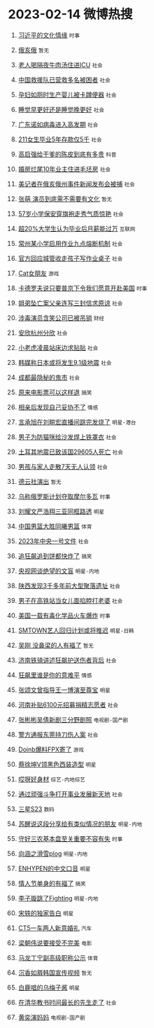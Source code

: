 # 2023-02-14 微博热搜 
1. [习近平的文化情缘](https://m.weibo.cn/search?containerid=100103type%3D1%26t%3D10%26q%3D%23%E4%B9%A0%E8%BF%91%E5%B9%B3%E7%9A%84%E6%96%87%E5%8C%96%E6%83%85%E7%BC%98%23&stream_entry_id=51&isnewpage=1&extparam=seat%3D1%26pos%3D0%26filter_type%3Drealtimehot%26c_type%3D51%26cate%3D10103%26stream_entry_id%3D51%26dgr%3D0%26display_time%3D1676326923%26pre_seqid%3D1676326923682025650326&luicode=10000011&lfid=106003type%3D25%26t%3D3%26disable_hot%3D1%26filter_type%3Drealtimehot) `时事` 

2. [俄亥俄](https://m.weibo.cn/search?containerid=100103type%3D1%26t%3D10%26q%3D%23%E4%BF%84%E4%BA%A5%E4%BF%84%23&stream_entry_id=31&isnewpage=1&extparam=seat%3D1%26realpos%3D1%26filter_type%3Drealtimehot%26c_type%3D31%26cate%3D5001%26q%3D%2523%25E4%25BF%2584%25E4%25BA%25A5%25E4%25BF%2584%2523%26dgr%3D0%26pos%3D0%26stream_entry_id%3D31%26band_rank%3D1%26flag%3D16%26lcate%3D5001%26display_time%3D1676326923%26pre_seqid%3D1676326923682025650326&luicode=10000011&lfid=106003type%3D25%26t%3D3%26disable_hot%3D1%26filter_type%3Drealtimehot) `暂无` 

3. [老人喝隔夜牛肉汤住进ICU](https://m.weibo.cn/search?containerid=100103type%3D1%26t%3D10%26q%3D%23%E8%80%81%E4%BA%BA%E5%96%9D%E9%9A%94%E5%A4%9C%E7%89%9B%E8%82%89%E6%B1%A4%E4%BD%8F%E8%BF%9BICU%23&stream_entry_id=31&isnewpage=1&extparam=seat%3D1%26realpos%3D2%26filter_type%3Drealtimehot%26c_type%3D31%26cate%3D5001%26q%3D%2523%25E8%2580%2581%25E4%25BA%25BA%25E5%2596%259D%25E9%259A%2594%25E5%25A4%259C%25E7%2589%259B%25E8%2582%2589%25E6%25B1%25A4%25E4%25BD%258F%25E8%25BF%259BICU%2523%26dgr%3D0%26pos%3D1%26stream_entry_id%3D31%26band_rank%3D2%26flag%3D0%26lcate%3D5001%26display_time%3D1676326923%26pre_seqid%3D1676326923682025650326&luicode=10000011&lfid=106003type%3D25%26t%3D3%26disable_hot%3D1%26filter_type%3Drealtimehot) `社会` 

4. [中国救援队已营救多名被困者](https://m.weibo.cn/search?containerid=100103type%3D1%26t%3D10%26q%3D%23%E4%B8%AD%E5%9B%BD%E6%95%91%E6%8F%B4%E9%98%9F%E5%B7%B2%E8%90%A5%E6%95%91%E5%A4%9A%E5%90%8D%E8%A2%AB%E5%9B%B0%E8%80%85%23&stream_entry_id=31&isnewpage=1&extparam=seat%3D1%26realpos%3D3%26filter_type%3Drealtimehot%26c_type%3D31%26cate%3D5001%26q%3D%2523%25E4%25B8%25AD%25E5%259B%25BD%25E6%2595%2591%25E6%258F%25B4%25E9%2598%259F%25E5%25B7%25B2%25E8%2590%25A5%25E6%2595%2591%25E5%25A4%259A%25E5%2590%258D%25E8%25A2%25AB%25E5%259B%25B0%25E8%2580%2585%2523%26dgr%3D0%26pos%3D2%26stream_entry_id%3D31%26band_rank%3D3%26flag%3D0%26lcate%3D5001%26display_time%3D1676326923%26pre_seqid%3D1676326923682025650326&luicode=10000011&lfid=106003type%3D25%26t%3D3%26disable_hot%3D1%26filter_type%3Drealtimehot) `社会` 

5. [孕妇如厕时生产婴儿被卡蹲便器](https://m.weibo.cn/search?containerid=100103type%3D1%26t%3D10%26q%3D%23%E5%AD%95%E5%A6%87%E5%A6%82%E5%8E%95%E6%97%B6%E7%94%9F%E4%BA%A7%E5%A9%B4%E5%84%BF%E8%A2%AB%E5%8D%A1%E8%B9%B2%E4%BE%BF%E5%99%A8%23&stream_entry_id=31&isnewpage=1&extparam=seat%3D1%26realpos%3D4%26filter_type%3Drealtimehot%26c_type%3D31%26cate%3D5001%26q%3D%2523%25E5%25AD%2595%25E5%25A6%2587%25E5%25A6%2582%25E5%258E%2595%25E6%2597%25B6%25E7%2594%259F%25E4%25BA%25A7%25E5%25A9%25B4%25E5%2584%25BF%25E8%25A2%25AB%25E5%258D%25A1%25E8%25B9%25B2%25E4%25BE%25BF%25E5%2599%25A8%2523%26dgr%3D0%26pos%3D3%26stream_entry_id%3D31%26band_rank%3D4%26flag%3D0%26lcate%3D5001%26display_time%3D1676326923%26pre_seqid%3D1676326923682025650326&luicode=10000011&lfid=106003type%3D25%26t%3D3%26disable_hot%3D1%26filter_type%3Drealtimehot) `社会` 

6. [睡觉早更好还是睡觉晚更好](https://m.weibo.cn/search?containerid=100103type%3D1%26t%3D10%26q%3D%23%E7%9D%A1%E8%A7%89%E6%97%A9%E6%9B%B4%E5%A5%BD%E8%BF%98%E6%98%AF%E7%9D%A1%E8%A7%89%E6%99%9A%E6%9B%B4%E5%A5%BD%23&stream_entry_id=31&isnewpage=1&extparam=seat%3D1%26realpos%3D5%26filter_type%3Drealtimehot%26c_type%3D31%26cate%3D5001%26q%3D%2523%25E7%259D%25A1%25E8%25A7%2589%25E6%2597%25A9%25E6%259B%25B4%25E5%25A5%25BD%25E8%25BF%2598%25E6%2598%25AF%25E7%259D%25A1%25E8%25A7%2589%25E6%2599%259A%25E6%259B%25B4%25E5%25A5%25BD%2523%26dgr%3D0%26pos%3D4%26stream_entry_id%3D31%26band_rank%3D5%26flag%3D0%26lcate%3D5001%26display_time%3D1676326923%26pre_seqid%3D1676326923682025650326&luicode=10000011&lfid=106003type%3D25%26t%3D3%26disable_hot%3D1%26filter_type%3Drealtimehot) `社会` 

7. [广东诺如病毒进入高发期](https://m.weibo.cn/search?containerid=100103type%3D1%26t%3D10%26q%3D%23%E5%B9%BF%E4%B8%9C%E8%AF%BA%E5%A6%82%E7%97%85%E6%AF%92%E8%BF%9B%E5%85%A5%E9%AB%98%E5%8F%91%E6%9C%9F%23&stream_entry_id=31&isnewpage=1&extparam=seat%3D1%26realpos%3D6%26filter_type%3Drealtimehot%26c_type%3D31%26cate%3D5001%26q%3D%2523%25E5%25B9%25BF%25E4%25B8%259C%25E8%25AF%25BA%25E5%25A6%2582%25E7%2597%2585%25E6%25AF%2592%25E8%25BF%259B%25E5%2585%25A5%25E9%25AB%2598%25E5%258F%2591%25E6%259C%259F%2523%26dgr%3D0%26pos%3D5%26stream_entry_id%3D31%26band_rank%3D6%26flag%3D0%26lcate%3D5001%26display_time%3D1676326923%26pre_seqid%3D1676326923682025650326&luicode=10000011&lfid=106003type%3D25%26t%3D3%26disable_hot%3D1%26filter_type%3Drealtimehot) `社会` 

8. [211女生毕业5年存款仅5千](https://m.weibo.cn/search?containerid=100103type%3D1%26t%3D10%26q%3D%23211%E5%A5%B3%E7%94%9F%E6%AF%95%E4%B8%9A5%E5%B9%B4%E5%AD%98%E6%AC%BE%E4%BB%855%E5%8D%83%23&stream_entry_id=31&isnewpage=1&extparam=seat%3D1%26realpos%3D7%26filter_type%3Drealtimehot%26c_type%3D31%26cate%3D5001%26q%3D%2523211%25E5%25A5%25B3%25E7%2594%259F%25E6%25AF%2595%25E4%25B8%259A5%25E5%25B9%25B4%25E5%25AD%2598%25E6%25AC%25BE%25E4%25BB%25855%25E5%258D%2583%2523%26dgr%3D0%26pos%3D6%26stream_entry_id%3D31%26band_rank%3D7%26flag%3D0%26lcate%3D5001%26display_time%3D1676326923%26pre_seqid%3D1676326923682025650326&luicode=10000011&lfid=106003type%3D25%26t%3D3%26disable_hot%3D1%26filter_type%3Drealtimehot) `社会` 

9. [高启强给干爹的陈皮到底有多贵](https://m.weibo.cn/search?containerid=100103type%3D1%26t%3D10%26q%3D%23%E9%AB%98%E5%90%AF%E5%BC%BA%E7%BB%99%E5%B9%B2%E7%88%B9%E7%9A%84%E9%99%88%E7%9A%AE%E5%88%B0%E5%BA%95%E6%9C%89%E5%A4%9A%E8%B4%B5%23&stream_entry_id=31&isnewpage=1&extparam=seat%3D1%26realpos%3D8%26filter_type%3Drealtimehot%26c_type%3D31%26cate%3D5001%26q%3D%2523%25E9%25AB%2598%25E5%2590%25AF%25E5%25BC%25BA%25E7%25BB%2599%25E5%25B9%25B2%25E7%2588%25B9%25E7%259A%2584%25E9%2599%2588%25E7%259A%25AE%25E5%2588%25B0%25E5%25BA%2595%25E6%259C%2589%25E5%25A4%259A%25E8%25B4%25B5%2523%26dgr%3D0%26pos%3D7%26stream_entry_id%3D31%26band_rank%3D8%26flag%3D2%26lcate%3D5001%26display_time%3D1676326923%26pre_seqid%3D1676326923682025650326&luicode=10000011&lfid=106003type%3D25%26t%3D3%26disable_hot%3D1%26filter_type%3Drealtimehot) `科普` 

10. [婚房烂尾10年业主住进毛坯房](https://m.weibo.cn/search?containerid=100103type%3D1%26t%3D10%26q%3D%23%E5%A9%9A%E6%88%BF%E7%83%82%E5%B0%BE10%E5%B9%B4%E4%B8%9A%E4%B8%BB%E4%BD%8F%E8%BF%9B%E6%AF%9B%E5%9D%AF%E6%88%BF%23&stream_entry_id=31&isnewpage=1&extparam=seat%3D1%26realpos%3D9%26filter_type%3Drealtimehot%26c_type%3D31%26cate%3D5001%26q%3D%2523%25E5%25A9%259A%25E6%2588%25BF%25E7%2583%2582%25E5%25B0%25BE10%25E5%25B9%25B4%25E4%25B8%259A%25E4%25B8%25BB%25E4%25BD%258F%25E8%25BF%259B%25E6%25AF%259B%25E5%259D%25AF%25E6%2588%25BF%2523%26dgr%3D0%26pos%3D8%26stream_entry_id%3D31%26band_rank%3D9%26flag%3D0%26lcate%3D5001%26display_time%3D1676326923%26pre_seqid%3D1676326923682025650326&luicode=10000011&lfid=106003type%3D25%26t%3D3%26disable_hot%3D1%26filter_type%3Drealtimehot) `社会` 

11. [美记者在俄亥俄州事件新闻发布会被捕](https://m.weibo.cn/search?containerid=100103type%3D1%26t%3D10%26q%3D%23%E7%BE%8E%E8%AE%B0%E8%80%85%E5%9C%A8%E4%BF%84%E4%BA%A5%E4%BF%84%E5%B7%9E%E4%BA%8B%E4%BB%B6%E6%96%B0%E9%97%BB%E5%8F%91%E5%B8%83%E4%BC%9A%E8%A2%AB%E6%8D%95%23&stream_entry_id=31&isnewpage=1&extparam=seat%3D1%26realpos%3D10%26filter_type%3Drealtimehot%26c_type%3D31%26cate%3D5001%26q%3D%2523%25E7%25BE%258E%25E8%25AE%25B0%25E8%2580%2585%25E5%259C%25A8%25E4%25BF%2584%25E4%25BA%25A5%25E4%25BF%2584%25E5%25B7%259E%25E4%25BA%258B%25E4%25BB%25B6%25E6%2596%25B0%25E9%2597%25BB%25E5%258F%2591%25E5%25B8%2583%25E4%25BC%259A%25E8%25A2%25AB%25E6%258D%2595%2523%26dgr%3D0%26pos%3D9%26stream_entry_id%3D31%26band_rank%3D10%26flag%3D0%26lcate%3D5001%26display_time%3D1676326923%26pre_seqid%3D1676326923682025650326&luicode=10000011&lfid=106003type%3D25%26t%3D3%26disable_hot%3D1%26filter_type%3Drealtimehot) `社会` 

12. [张萌 演员到底需不需要有文化](https://m.weibo.cn/search?containerid=100103type%3D1%26t%3D10%26q%3D%E5%BC%A0%E8%90%8C+%E6%BC%94%E5%91%98%E5%88%B0%E5%BA%95%E9%9C%80%E4%B8%8D%E9%9C%80%E8%A6%81%E6%9C%89%E6%96%87%E5%8C%96&stream_entry_id=31&isnewpage=1&extparam=seat%3D1%26realpos%3D11%26filter_type%3Drealtimehot%26c_type%3D31%26cate%3D5001%26q%3D%25E5%25BC%25A0%25E8%2590%258C%2520%25E6%25BC%2594%25E5%2591%2598%25E5%2588%25B0%25E5%25BA%2595%25E9%259C%2580%25E4%25B8%258D%25E9%259C%2580%25E8%25A6%2581%25E6%259C%2589%25E6%2596%2587%25E5%258C%2596%26dgr%3D0%26pos%3D10%26stream_entry_id%3D31%26band_rank%3D11%26flag%3D0%26lcate%3D5001%26display_time%3D1676326923%26pre_seqid%3D1676326923682025650326&luicode=10000011&lfid=106003type%3D25%26t%3D3%26disable_hot%3D1%26filter_type%3Drealtimehot) `暂无` 

13. [57岁小学保安穿旗袍走秀气质惊艳](https://m.weibo.cn/search?containerid=100103type%3D1%26t%3D10%26q%3D%2357%E5%B2%81%E5%B0%8F%E5%AD%A6%E4%BF%9D%E5%AE%89%E7%A9%BF%E6%97%97%E8%A2%8D%E8%B5%B0%E7%A7%80%E6%B0%94%E8%B4%A8%E6%83%8A%E8%89%B3%23&stream_entry_id=31&isnewpage=1&extparam=seat%3D1%26realpos%3D12%26filter_type%3Drealtimehot%26c_type%3D31%26cate%3D5001%26q%3D%252357%25E5%25B2%2581%25E5%25B0%258F%25E5%25AD%25A6%25E4%25BF%259D%25E5%25AE%2589%25E7%25A9%25BF%25E6%2597%2597%25E8%25A2%258D%25E8%25B5%25B0%25E7%25A7%2580%25E6%25B0%2594%25E8%25B4%25A8%25E6%2583%258A%25E8%2589%25B3%2523%26dgr%3D0%26pos%3D11%26stream_entry_id%3D31%26band_rank%3D12%26flag%3D1%26lcate%3D5001%26display_time%3D1676326923%26pre_seqid%3D1676326923682025650326&luicode=10000011&lfid=106003type%3D25%26t%3D3%26disable_hot%3D1%26filter_type%3Drealtimehot) `社会` 

14. [超20%大学生认为毕业后月薪能过万](https://m.weibo.cn/search?containerid=100103type%3D1%26t%3D10%26q%3D%23%E8%B6%8520%25%E5%A4%A7%E5%AD%A6%E7%94%9F%E8%AE%A4%E4%B8%BA%E6%AF%95%E4%B8%9A%E5%90%8E%E6%9C%88%E8%96%AA%E8%83%BD%E8%BF%87%E4%B8%87%23&stream_entry_id=31&isnewpage=1&extparam=seat%3D1%26realpos%3D13%26filter_type%3Drealtimehot%26c_type%3D31%26cate%3D5001%26q%3D%2523%25E8%25B6%258520%2525%25E5%25A4%25A7%25E5%25AD%25A6%25E7%2594%259F%25E8%25AE%25A4%25E4%25B8%25BA%25E6%25AF%2595%25E4%25B8%259A%25E5%2590%258E%25E6%259C%2588%25E8%2596%25AA%25E8%2583%25BD%25E8%25BF%2587%25E4%25B8%2587%2523%26dgr%3D0%26pos%3D12%26stream_entry_id%3D31%26band_rank%3D13%26flag%3D0%26lcate%3D5001%26display_time%3D1676326923%26pre_seqid%3D1676326923682025650326&luicode=10000011&lfid=106003type%3D25%26t%3D3%26disable_hot%3D1%26filter_type%3Drealtimehot) `互联网` 

15. [常州某小学启用作业九点熔断机制](https://m.weibo.cn/search?containerid=100103type%3D1%26t%3D10%26q%3D%23%E5%B8%B8%E5%B7%9E%E6%9F%90%E5%B0%8F%E5%AD%A6%E5%90%AF%E7%94%A8%E4%BD%9C%E4%B8%9A%E4%B9%9D%E7%82%B9%E7%86%94%E6%96%AD%E6%9C%BA%E5%88%B6%23&stream_entry_id=31&isnewpage=1&extparam=seat%3D1%26realpos%3D14%26filter_type%3Drealtimehot%26c_type%3D31%26cate%3D5001%26q%3D%2523%25E5%25B8%25B8%25E5%25B7%259E%25E6%259F%2590%25E5%25B0%258F%25E5%25AD%25A6%25E5%2590%25AF%25E7%2594%25A8%25E4%25BD%259C%25E4%25B8%259A%25E4%25B9%259D%25E7%2582%25B9%25E7%2586%2594%25E6%2596%25AD%25E6%259C%25BA%25E5%2588%25B6%2523%26dgr%3D0%26pos%3D13%26stream_entry_id%3D31%26band_rank%3D14%26flag%3D0%26lcate%3D5001%26display_time%3D1676326923%26pre_seqid%3D1676326923682025650326&luicode=10000011&lfid=106003type%3D25%26t%3D3%26disable_hot%3D1%26filter_type%3Drealtimehot) `社会` 

16. [官方回应城管收走孩子写作业桌子](https://m.weibo.cn/search?containerid=100103type%3D1%26t%3D10%26q%3D%23%E5%AE%98%E6%96%B9%E5%9B%9E%E5%BA%94%E5%9F%8E%E7%AE%A1%E6%94%B6%E8%B5%B0%E5%AD%A9%E5%AD%90%E5%86%99%E4%BD%9C%E4%B8%9A%E6%A1%8C%E5%AD%90%23&stream_entry_id=31&isnewpage=1&extparam=seat%3D1%26realpos%3D15%26filter_type%3Drealtimehot%26c_type%3D31%26cate%3D5001%26q%3D%2523%25E5%25AE%2598%25E6%2596%25B9%25E5%259B%259E%25E5%25BA%2594%25E5%259F%258E%25E7%25AE%25A1%25E6%2594%25B6%25E8%25B5%25B0%25E5%25AD%25A9%25E5%25AD%2590%25E5%2586%2599%25E4%25BD%259C%25E4%25B8%259A%25E6%25A1%258C%25E5%25AD%2590%2523%26dgr%3D0%26pos%3D14%26stream_entry_id%3D31%26band_rank%3D15%26flag%3D0%26lcate%3D5001%26display_time%3D1676326923%26pre_seqid%3D1676326923682025650326&luicode=10000011&lfid=106003type%3D25%26t%3D3%26disable_hot%3D1%26filter_type%3Drealtimehot) `社会` 

17. [Cat女朋友](https://m.weibo.cn/search?containerid=100103type%3D1%26t%3D10%26q%3DCat%E5%A5%B3%E6%9C%8B%E5%8F%8B&stream_entry_id=31&isnewpage=1&extparam=seat%3D1%26realpos%3D16%26filter_type%3Drealtimehot%26c_type%3D31%26cate%3D5001%26q%3DCat%25E5%25A5%25B3%25E6%259C%258B%25E5%258F%258B%26dgr%3D0%26pos%3D15%26stream_entry_id%3D31%26band_rank%3D16%26flag%3D0%26lcate%3D5001%26display_time%3D1676326923%26pre_seqid%3D1676326923682025650326&luicode=10000011&lfid=106003type%3D25%26t%3D3%26disable_hot%3D1%26filter_type%3Drealtimehot) `游戏` 

18. [卡德罗夫说只要普京下令我们愿意开赴美国](https://m.weibo.cn/search?containerid=100103type%3D1%26t%3D10%26q%3D%23%E5%8D%A1%E5%BE%B7%E7%BD%97%E5%A4%AB%E8%AF%B4%E5%8F%AA%E8%A6%81%E6%99%AE%E4%BA%AC%E4%B8%8B%E4%BB%A4%E6%88%91%E4%BB%AC%E6%84%BF%E6%84%8F%E5%BC%80%E8%B5%B4%E7%BE%8E%E5%9B%BD%23&stream_entry_id=31&isnewpage=1&extparam=seat%3D1%26realpos%3D17%26filter_type%3Drealtimehot%26c_type%3D31%26cate%3D5001%26q%3D%2523%25E5%258D%25A1%25E5%25BE%25B7%25E7%25BD%2597%25E5%25A4%25AB%25E8%25AF%25B4%25E5%258F%25AA%25E8%25A6%2581%25E6%2599%25AE%25E4%25BA%25AC%25E4%25B8%258B%25E4%25BB%25A4%25E6%2588%2591%25E4%25BB%25AC%25E6%2584%25BF%25E6%2584%258F%25E5%25BC%2580%25E8%25B5%25B4%25E7%25BE%258E%25E5%259B%25BD%2523%26dgr%3D0%26pos%3D16%26stream_entry_id%3D31%26band_rank%3D17%26flag%3D0%26lcate%3D5001%26display_time%3D1676326923%26pre_seqid%3D1676326923682025650326&luicode=10000011&lfid=106003type%3D25%26t%3D3%26disable_hot%3D1%26filter_type%3Drealtimehot) `时事` 

19. [姐弟坠亡案父亲连写三封信求原谅](https://m.weibo.cn/search?containerid=100103type%3D1%26t%3D10%26q%3D%23%E5%A7%90%E5%BC%9F%E5%9D%A0%E4%BA%A1%E6%A1%88%E7%88%B6%E4%BA%B2%E8%BF%9E%E5%86%99%E4%B8%89%E5%B0%81%E4%BF%A1%E6%B1%82%E5%8E%9F%E8%B0%85%23&stream_entry_id=31&isnewpage=1&extparam=seat%3D1%26realpos%3D18%26filter_type%3Drealtimehot%26c_type%3D31%26cate%3D5001%26q%3D%2523%25E5%25A7%2590%25E5%25BC%259F%25E5%259D%25A0%25E4%25BA%25A1%25E6%25A1%2588%25E7%2588%25B6%25E4%25BA%25B2%25E8%25BF%259E%25E5%2586%2599%25E4%25B8%2589%25E5%25B0%2581%25E4%25BF%25A1%25E6%25B1%2582%25E5%258E%259F%25E8%25B0%2585%2523%26dgr%3D0%26pos%3D17%26stream_entry_id%3D31%26band_rank%3D18%26flag%3D0%26lcate%3D5001%26display_time%3D1676326923%26pre_seqid%3D1676326923682025650326&luicode=10000011&lfid=106003type%3D25%26t%3D3%26disable_hot%3D1%26filter_type%3Drealtimehot) `社会` 

20. [涉毒演员含笑公司已被吊销](https://m.weibo.cn/search?containerid=100103type%3D1%26t%3D10%26q%3D%23%E6%B6%89%E6%AF%92%E6%BC%94%E5%91%98%E5%90%AB%E7%AC%91%E5%85%AC%E5%8F%B8%E5%B7%B2%E8%A2%AB%E5%90%8A%E9%94%80%23&stream_entry_id=31&isnewpage=1&extparam=seat%3D1%26realpos%3D19%26filter_type%3Drealtimehot%26c_type%3D31%26cate%3D5001%26q%3D%2523%25E6%25B6%2589%25E6%25AF%2592%25E6%25BC%2594%25E5%2591%2598%25E5%2590%25AB%25E7%25AC%2591%25E5%2585%25AC%25E5%258F%25B8%25E5%25B7%25B2%25E8%25A2%25AB%25E5%2590%258A%25E9%2594%2580%2523%26dgr%3D0%26pos%3D18%26stream_entry_id%3D31%26band_rank%3D19%26flag%3D0%26lcate%3D5001%26display_time%3D1676326923%26pre_seqid%3D1676326923682025650326&luicode=10000011&lfid=106003type%3D25%26t%3D3%26disable_hot%3D1%26filter_type%3Drealtimehot) `财经` 

21. [安欣杭州分欣](https://m.weibo.cn/search?containerid=100103type%3D1%26t%3D10%26q%3D%23%E5%AE%89%E6%AC%A3%E6%9D%AD%E5%B7%9E%E5%88%86%E6%AC%A3%23&stream_entry_id=31&isnewpage=1&extparam=seat%3D1%26realpos%3D20%26filter_type%3Drealtimehot%26c_type%3D31%26cate%3D5001%26q%3D%2523%25E5%25AE%2589%25E6%25AC%25A3%25E6%259D%25AD%25E5%25B7%259E%25E5%2588%2586%25E6%25AC%25A3%2523%26dgr%3D0%26pos%3D19%26stream_entry_id%3D31%26band_rank%3D20%26flag%3D0%26lcate%3D5001%26display_time%3D1676326923%26pre_seqid%3D1676326923682025650326&luicode=10000011&lfid=106003type%3D25%26t%3D3%26disable_hot%3D1%26filter_type%3Drealtimehot) `社会` 

22. [小老虎凌晨站床边求贴贴](https://m.weibo.cn/search?containerid=100103type%3D1%26t%3D10%26q%3D%23%E5%B0%8F%E8%80%81%E8%99%8E%E5%87%8C%E6%99%A8%E7%AB%99%E5%BA%8A%E8%BE%B9%E6%B1%82%E8%B4%B4%E8%B4%B4%23&stream_entry_id=31&isnewpage=1&extparam=seat%3D1%26realpos%3D21%26filter_type%3Drealtimehot%26c_type%3D31%26cate%3D5001%26q%3D%2523%25E5%25B0%258F%25E8%2580%2581%25E8%2599%258E%25E5%2587%258C%25E6%2599%25A8%25E7%25AB%2599%25E5%25BA%258A%25E8%25BE%25B9%25E6%25B1%2582%25E8%25B4%25B4%25E8%25B4%25B4%2523%26dgr%3D0%26pos%3D20%26stream_entry_id%3D31%26band_rank%3D21%26flag%3D0%26lcate%3D5001%26display_time%3D1676326923%26pre_seqid%3D1676326923682025650326&luicode=10000011&lfid=106003type%3D25%26t%3D3%26disable_hot%3D1%26filter_type%3Drealtimehot) `社会` 

23. [韩媒称日本或将发生9.1级地震](https://m.weibo.cn/search?containerid=100103type%3D1%26t%3D10%26q%3D%23%E9%9F%A9%E5%AA%92%E7%A7%B0%E6%97%A5%E6%9C%AC%E6%88%96%E5%B0%86%E5%8F%91%E7%94%9F9.1%E7%BA%A7%E5%9C%B0%E9%9C%87%23&stream_entry_id=31&isnewpage=1&extparam=seat%3D1%26realpos%3D22%26filter_type%3Drealtimehot%26c_type%3D31%26cate%3D5001%26q%3D%2523%25E9%259F%25A9%25E5%25AA%2592%25E7%25A7%25B0%25E6%2597%25A5%25E6%259C%25AC%25E6%2588%2596%25E5%25B0%2586%25E5%258F%2591%25E7%2594%259F9.1%25E7%25BA%25A7%25E5%259C%25B0%25E9%259C%2587%2523%26dgr%3D0%26pos%3D21%26stream_entry_id%3D31%26band_rank%3D22%26flag%3D0%26lcate%3D5001%26display_time%3D1676326923%26pre_seqid%3D1676326923682025650326&luicode=10000011&lfid=106003type%3D25%26t%3D3%26disable_hot%3D1%26filter_type%3Drealtimehot) `社会` 

24. [成都最隐秘的鬼市](https://m.weibo.cn/search?containerid=100103type%3D1%26t%3D10%26q%3D%23%E6%88%90%E9%83%BD%E6%9C%80%E9%9A%90%E7%A7%98%E7%9A%84%E9%AC%BC%E5%B8%82%23&stream_entry_id=31&isnewpage=1&extparam=seat%3D1%26realpos%3D23%26filter_type%3Drealtimehot%26c_type%3D31%26cate%3D5001%26q%3D%2523%25E6%2588%2590%25E9%2583%25BD%25E6%259C%2580%25E9%259A%2590%25E7%25A7%2598%25E7%259A%2584%25E9%25AC%25BC%25E5%25B8%2582%2523%26dgr%3D0%26pos%3D22%26stream_entry_id%3D31%26band_rank%3D23%26flag%3D0%26lcate%3D5001%26display_time%3D1676326923%26pre_seqid%3D1676326923682025650326&luicode=10000011&lfid=106003type%3D25%26t%3D3%26disable_hot%3D1%26filter_type%3Drealtimehot) `社会` 

25. [原来电影票可以这样退](https://m.weibo.cn/search?containerid=100103type%3D1%26t%3D10%26q%3D%23%E5%8E%9F%E6%9D%A5%E7%94%B5%E5%BD%B1%E7%A5%A8%E5%8F%AF%E4%BB%A5%E8%BF%99%E6%A0%B7%E9%80%80%23&stream_entry_id=31&isnewpage=1&extparam=seat%3D1%26realpos%3D24%26filter_type%3Drealtimehot%26c_type%3D31%26cate%3D5001%26q%3D%2523%25E5%258E%259F%25E6%259D%25A5%25E7%2594%25B5%25E5%25BD%25B1%25E7%25A5%25A8%25E5%258F%25AF%25E4%25BB%25A5%25E8%25BF%2599%25E6%25A0%25B7%25E9%2580%2580%2523%26dgr%3D0%26pos%3D23%26stream_entry_id%3D31%26band_rank%3D24%26flag%3D0%26lcate%3D5001%26display_time%3D1676326923%26pre_seqid%3D1676326923682025650326&luicode=10000011&lfid=106003type%3D25%26t%3D3%26disable_hot%3D1%26filter_type%3Drealtimehot) `搞笑` 

26. [相亲后发现自己妥协不了](https://m.weibo.cn/search?containerid=100103type%3D1%26t%3D10%26q%3D%23%E7%9B%B8%E4%BA%B2%E5%90%8E%E5%8F%91%E7%8E%B0%E8%87%AA%E5%B7%B1%E5%A6%A5%E5%8D%8F%E4%B8%8D%E4%BA%86%23&stream_entry_id=31&isnewpage=1&extparam=seat%3D1%26realpos%3D25%26filter_type%3Drealtimehot%26c_type%3D31%26cate%3D5001%26q%3D%2523%25E7%259B%25B8%25E4%25BA%25B2%25E5%2590%258E%25E5%258F%2591%25E7%258E%25B0%25E8%2587%25AA%25E5%25B7%25B1%25E5%25A6%25A5%25E5%258D%258F%25E4%25B8%258D%25E4%25BA%2586%2523%26dgr%3D0%26pos%3D24%26stream_entry_id%3D31%26band_rank%3D25%26flag%3D0%26lcate%3D5001%26display_time%3D1676326923%26pre_seqid%3D1676326923682025650326&luicode=10000011&lfid=106003type%3D25%26t%3D3%26disable_hot%3D1%26filter_type%3Drealtimehot) `情感` 

27. [言承旭在刘畊宏直播间跳完发烧了](https://m.weibo.cn/search?containerid=100103type%3D1%26t%3D10%26q%3D%23%E8%A8%80%E6%89%BF%E6%97%AD%E5%9C%A8%E5%88%98%E7%95%8A%E5%AE%8F%E7%9B%B4%E6%92%AD%E9%97%B4%E8%B7%B3%E5%AE%8C%E5%8F%91%E7%83%A7%E4%BA%86%23&stream_entry_id=31&isnewpage=1&extparam=seat%3D1%26realpos%3D26%26filter_type%3Drealtimehot%26c_type%3D31%26cate%3D5001%26q%3D%2523%25E8%25A8%2580%25E6%2589%25BF%25E6%2597%25AD%25E5%259C%25A8%25E5%2588%2598%25E7%2595%258A%25E5%25AE%258F%25E7%259B%25B4%25E6%2592%25AD%25E9%2597%25B4%25E8%25B7%25B3%25E5%25AE%258C%25E5%258F%2591%25E7%2583%25A7%25E4%25BA%2586%2523%26dgr%3D0%26pos%3D25%26stream_entry_id%3D31%26band_rank%3D26%26flag%3D0%26lcate%3D5001%26display_time%3D1676326923%26pre_seqid%3D1676326923682025650326&luicode=10000011&lfid=106003type%3D25%26t%3D3%26disable_hot%3D1%26filter_type%3Drealtimehot) `明星-港台` 

28. [男子为防猫咪给沙发焊上铁罩衣](https://m.weibo.cn/search?containerid=100103type%3D1%26t%3D10%26q%3D%23%E7%94%B7%E5%AD%90%E4%B8%BA%E9%98%B2%E7%8C%AB%E5%92%AA%E7%BB%99%E6%B2%99%E5%8F%91%E7%84%8A%E4%B8%8A%E9%93%81%E7%BD%A9%E8%A1%A3%23&stream_entry_id=31&isnewpage=1&extparam=seat%3D1%26realpos%3D27%26filter_type%3Drealtimehot%26c_type%3D31%26cate%3D5001%26q%3D%2523%25E7%2594%25B7%25E5%25AD%2590%25E4%25B8%25BA%25E9%2598%25B2%25E7%258C%25AB%25E5%2592%25AA%25E7%25BB%2599%25E6%25B2%2599%25E5%258F%2591%25E7%2584%258A%25E4%25B8%258A%25E9%2593%2581%25E7%25BD%25A9%25E8%25A1%25A3%2523%26dgr%3D0%26pos%3D26%26stream_entry_id%3D31%26band_rank%3D27%26flag%3D0%26lcate%3D5001%26display_time%3D1676326923%26pre_seqid%3D1676326923682025650326&luicode=10000011&lfid=106003type%3D25%26t%3D3%26disable_hot%3D1%26filter_type%3Drealtimehot) `社会` 

29. [土耳其地震已致该国29605人死亡](https://m.weibo.cn/search?containerid=100103type%3D1%26t%3D10%26q%3D%23%E5%9C%9F%E8%80%B3%E5%85%B6%E5%9C%B0%E9%9C%87%E5%B7%B2%E8%87%B4%E8%AF%A5%E5%9B%BD29605%E4%BA%BA%E6%AD%BB%E4%BA%A1%23&stream_entry_id=31&isnewpage=1&extparam=seat%3D1%26realpos%3D28%26filter_type%3Drealtimehot%26c_type%3D31%26cate%3D5001%26q%3D%2523%25E5%259C%259F%25E8%2580%25B3%25E5%2585%25B6%25E5%259C%25B0%25E9%259C%2587%25E5%25B7%25B2%25E8%2587%25B4%25E8%25AF%25A5%25E5%259B%25BD29605%25E4%25BA%25BA%25E6%25AD%25BB%25E4%25BA%25A1%2523%26dgr%3D0%26pos%3D27%26stream_entry_id%3D31%26band_rank%3D28%26flag%3D0%26lcate%3D5001%26display_time%3D1676326923%26pre_seqid%3D1676326923682025650326&luicode=10000011&lfid=106003type%3D25%26t%3D3%26disable_hot%3D1%26filter_type%3Drealtimehot) `社会` 

30. [男孩与家人走散7天无人认领](https://m.weibo.cn/search?containerid=100103type%3D1%26t%3D10%26q%3D%23%E7%94%B7%E5%AD%A9%E4%B8%8E%E5%AE%B6%E4%BA%BA%E8%B5%B0%E6%95%A37%E5%A4%A9%E6%97%A0%E4%BA%BA%E8%AE%A4%E9%A2%86%23&stream_entry_id=31&isnewpage=1&extparam=seat%3D1%26realpos%3D29%26filter_type%3Drealtimehot%26c_type%3D31%26cate%3D5001%26q%3D%2523%25E7%2594%25B7%25E5%25AD%25A9%25E4%25B8%258E%25E5%25AE%25B6%25E4%25BA%25BA%25E8%25B5%25B0%25E6%2595%25A37%25E5%25A4%25A9%25E6%2597%25A0%25E4%25BA%25BA%25E8%25AE%25A4%25E9%25A2%2586%2523%26dgr%3D0%26pos%3D28%26stream_entry_id%3D31%26band_rank%3D29%26flag%3D0%26lcate%3D5001%26display_time%3D1676326923%26pre_seqid%3D1676326923682025650326&luicode=10000011&lfid=106003type%3D25%26t%3D3%26disable_hot%3D1%26filter_type%3Drealtimehot) `社会` 

31. [德云社演出](https://m.weibo.cn/search?containerid=100103type%3D1%26t%3D10%26q%3D%E5%BE%B7%E4%BA%91%E7%A4%BE%E6%BC%94%E5%87%BA&stream_entry_id=31&isnewpage=1&extparam=seat%3D1%26realpos%3D30%26filter_type%3Drealtimehot%26c_type%3D31%26cate%3D5001%26q%3D%25E5%25BE%25B7%25E4%25BA%2591%25E7%25A4%25BE%25E6%25BC%2594%25E5%2587%25BA%26dgr%3D0%26pos%3D29%26stream_entry_id%3D31%26band_rank%3D30%26flag%3D0%26lcate%3D5001%26display_time%3D1676326923%26pre_seqid%3D1676326923682025650326&luicode=10000011&lfid=106003type%3D25%26t%3D3%26disable_hot%3D1%26filter_type%3Drealtimehot) `暂无` 

32. [乌称俄罗斯计划夺取摩尔多瓦](https://m.weibo.cn/search?containerid=100103type%3D1%26t%3D10%26q%3D%23%E4%B9%8C%E7%A7%B0%E4%BF%84%E7%BD%97%E6%96%AF%E8%AE%A1%E5%88%92%E5%A4%BA%E5%8F%96%E6%91%A9%E5%B0%94%E5%A4%9A%E7%93%A6%23&stream_entry_id=31&isnewpage=1&extparam=seat%3D1%26realpos%3D31%26filter_type%3Drealtimehot%26c_type%3D31%26cate%3D5001%26q%3D%2523%25E4%25B9%258C%25E7%25A7%25B0%25E4%25BF%2584%25E7%25BD%2597%25E6%2596%25AF%25E8%25AE%25A1%25E5%2588%2592%25E5%25A4%25BA%25E5%258F%2596%25E6%2591%25A9%25E5%25B0%2594%25E5%25A4%259A%25E7%2593%25A6%2523%26dgr%3D0%26pos%3D30%26stream_entry_id%3D31%26band_rank%3D31%26flag%3D0%26lcate%3D5001%26display_time%3D1676326923%26pre_seqid%3D1676326923682025650326&luicode=10000011&lfid=106003type%3D25%26t%3D3%26disable_hot%3D1%26filter_type%3Drealtimehot) `时事` 

33. [刘耀文严浩翔三亚同框路透](https://m.weibo.cn/search?containerid=100103type%3D1%26t%3D10%26q%3D%23%E5%88%98%E8%80%80%E6%96%87%E4%B8%A5%E6%B5%A9%E7%BF%94%E4%B8%89%E4%BA%9A%E5%90%8C%E6%A1%86%E8%B7%AF%E9%80%8F%23&stream_entry_id=31&isnewpage=1&extparam=seat%3D1%26realpos%3D32%26filter_type%3Drealtimehot%26c_type%3D31%26cate%3D5001%26q%3D%2523%25E5%2588%2598%25E8%2580%2580%25E6%2596%2587%25E4%25B8%25A5%25E6%25B5%25A9%25E7%25BF%2594%25E4%25B8%2589%25E4%25BA%259A%25E5%2590%258C%25E6%25A1%2586%25E8%25B7%25AF%25E9%2580%258F%2523%26dgr%3D0%26pos%3D31%26stream_entry_id%3D31%26band_rank%3D32%26flag%3D0%26lcate%3D5001%26display_time%3D1676326923%26pre_seqid%3D1676326923682025650326&luicode=10000011&lfid=106003type%3D25%26t%3D3%26disable_hot%3D1%26filter_type%3Drealtimehot) `明星` 

34. [中国男篮大胜同曦男篮](https://m.weibo.cn/search?containerid=100103type%3D1%26t%3D10%26q%3D%23%E4%B8%AD%E5%9B%BD%E7%94%B7%E7%AF%AE%E5%A4%A7%E8%83%9C%E5%90%8C%E6%9B%A6%E7%94%B7%E7%AF%AE%23&stream_entry_id=31&isnewpage=1&extparam=seat%3D1%26realpos%3D33%26filter_type%3Drealtimehot%26c_type%3D31%26cate%3D5001%26q%3D%2523%25E4%25B8%25AD%25E5%259B%25BD%25E7%2594%25B7%25E7%25AF%25AE%25E5%25A4%25A7%25E8%2583%259C%25E5%2590%258C%25E6%259B%25A6%25E7%2594%25B7%25E7%25AF%25AE%2523%26dgr%3D0%26pos%3D32%26stream_entry_id%3D31%26band_rank%3D33%26flag%3D0%26lcate%3D5001%26display_time%3D1676326923%26pre_seqid%3D1676326923682025650326&luicode=10000011&lfid=106003type%3D25%26t%3D3%26disable_hot%3D1%26filter_type%3Drealtimehot) `体育` 

35. [2023年中央一号文件](https://m.weibo.cn/search?containerid=100103type%3D1%26t%3D10%26q%3D%232023%E5%B9%B4%E4%B8%AD%E5%A4%AE%E4%B8%80%E5%8F%B7%E6%96%87%E4%BB%B6%23&stream_entry_id=31&isnewpage=1&extparam=seat%3D1%26realpos%3D34%26filter_type%3Drealtimehot%26c_type%3D31%26cate%3D5001%26q%3D%25232023%25E5%25B9%25B4%25E4%25B8%25AD%25E5%25A4%25AE%25E4%25B8%2580%25E5%258F%25B7%25E6%2596%2587%25E4%25BB%25B6%2523%26dgr%3D0%26pos%3D33%26stream_entry_id%3D31%26band_rank%3D34%26flag%3D0%26lcate%3D5001%26display_time%3D1676326923%26pre_seqid%3D1676326923682025650326&luicode=10000011&lfid=106003type%3D25%26t%3D3%26disable_hot%3D1%26filter_type%3Drealtimehot) `社会` 

36. [追狂飙追到饼都快炸了](https://m.weibo.cn/search?containerid=100103type%3D1%26t%3D10%26q%3D%23%E8%BF%BD%E7%8B%82%E9%A3%99%E8%BF%BD%E5%88%B0%E9%A5%BC%E9%83%BD%E5%BF%AB%E7%82%B8%E4%BA%86%23&stream_entry_id=31&isnewpage=1&extparam=seat%3D1%26realpos%3D35%26filter_type%3Drealtimehot%26c_type%3D31%26cate%3D5001%26q%3D%2523%25E8%25BF%25BD%25E7%258B%2582%25E9%25A3%2599%25E8%25BF%25BD%25E5%2588%25B0%25E9%25A5%25BC%25E9%2583%25BD%25E5%25BF%25AB%25E7%2582%25B8%25E4%25BA%2586%2523%26dgr%3D0%26pos%3D34%26stream_entry_id%3D31%26band_rank%3D35%26flag%3D0%26lcate%3D5001%26display_time%3D1676326923%26pre_seqid%3D1676326923682025650326&luicode=10000011&lfid=106003type%3D25%26t%3D3%26disable_hot%3D1%26filter_type%3Drealtimehot) `搞笑` 

37. [央视网谈绝望的文盲](https://m.weibo.cn/search?containerid=100103type%3D1%26t%3D10%26q%3D%23%E5%A4%AE%E8%A7%86%E7%BD%91%E8%B0%88%E7%BB%9D%E6%9C%9B%E7%9A%84%E6%96%87%E7%9B%B2%23&stream_entry_id=31&isnewpage=1&extparam=seat%3D1%26realpos%3D36%26filter_type%3Drealtimehot%26c_type%3D31%26cate%3D5001%26q%3D%2523%25E5%25A4%25AE%25E8%25A7%2586%25E7%25BD%2591%25E8%25B0%2588%25E7%25BB%259D%25E6%259C%259B%25E7%259A%2584%25E6%2596%2587%25E7%259B%25B2%2523%26dgr%3D0%26pos%3D35%26stream_entry_id%3D31%26band_rank%3D36%26flag%3D0%26lcate%3D5001%26display_time%3D1676326923%26pre_seqid%3D1676326923682025650326&luicode=10000011&lfid=106003type%3D25%26t%3D3%26disable_hot%3D1%26filter_type%3Drealtimehot) `明星-内地` 

38. [陕西发现3千多年前大型聚落遗址](https://m.weibo.cn/search?containerid=100103type%3D1%26t%3D10%26q%3D%23%E9%99%95%E8%A5%BF%E5%8F%91%E7%8E%B03%E5%8D%83%E5%A4%9A%E5%B9%B4%E5%89%8D%E5%A4%A7%E5%9E%8B%E8%81%9A%E8%90%BD%E9%81%97%E5%9D%80%23&stream_entry_id=31&isnewpage=1&extparam=seat%3D1%26realpos%3D37%26filter_type%3Drealtimehot%26c_type%3D31%26cate%3D5001%26q%3D%2523%25E9%2599%2595%25E8%25A5%25BF%25E5%258F%2591%25E7%258E%25B03%25E5%258D%2583%25E5%25A4%259A%25E5%25B9%25B4%25E5%2589%258D%25E5%25A4%25A7%25E5%259E%258B%25E8%2581%259A%25E8%2590%25BD%25E9%2581%2597%25E5%259D%2580%2523%26dgr%3D0%26pos%3D36%26stream_entry_id%3D31%26band_rank%3D37%26flag%3D0%26lcate%3D5001%26display_time%3D1676326923%26pre_seqid%3D1676326923682025650326&luicode=10000011&lfid=106003type%3D25%26t%3D3%26disable_hot%3D1%26filter_type%3Drealtimehot) `社会` 

39. [男子在高铁站当女儿面掐脖打老婆](https://m.weibo.cn/search?containerid=100103type%3D1%26t%3D10%26q%3D%23%E7%94%B7%E5%AD%90%E5%9C%A8%E9%AB%98%E9%93%81%E7%AB%99%E5%BD%93%E5%A5%B3%E5%84%BF%E9%9D%A2%E6%8E%90%E8%84%96%E6%89%93%E8%80%81%E5%A9%86%23&stream_entry_id=31&isnewpage=1&extparam=seat%3D1%26realpos%3D38%26filter_type%3Drealtimehot%26c_type%3D31%26cate%3D5001%26q%3D%2523%25E7%2594%25B7%25E5%25AD%2590%25E5%259C%25A8%25E9%25AB%2598%25E9%2593%2581%25E7%25AB%2599%25E5%25BD%2593%25E5%25A5%25B3%25E5%2584%25BF%25E9%259D%25A2%25E6%258E%2590%25E8%2584%2596%25E6%2589%2593%25E8%2580%2581%25E5%25A9%2586%2523%26dgr%3D0%26pos%3D37%26stream_entry_id%3D31%26band_rank%3D38%26flag%3D0%26lcate%3D5001%26display_time%3D1676326923%26pre_seqid%3D1676326923682025650326&luicode=10000011&lfid=106003type%3D25%26t%3D3%26disable_hot%3D1%26filter_type%3Drealtimehot) `社会` 

40. [美国一载有毒化学品火车爆炸](https://m.weibo.cn/search?containerid=100103type%3D1%26t%3D10%26q%3D%23%E7%BE%8E%E5%9B%BD%E4%B8%80%E8%BD%BD%E6%9C%89%E6%AF%92%E5%8C%96%E5%AD%A6%E5%93%81%E7%81%AB%E8%BD%A6%E7%88%86%E7%82%B8%23&stream_entry_id=31&isnewpage=1&extparam=seat%3D1%26realpos%3D39%26filter_type%3Drealtimehot%26c_type%3D31%26cate%3D5001%26q%3D%2523%25E7%25BE%258E%25E5%259B%25BD%25E4%25B8%2580%25E8%25BD%25BD%25E6%259C%2589%25E6%25AF%2592%25E5%258C%2596%25E5%25AD%25A6%25E5%2593%2581%25E7%2581%25AB%25E8%25BD%25A6%25E7%2588%2586%25E7%2582%25B8%2523%26dgr%3D0%26pos%3D38%26stream_entry_id%3D31%26band_rank%3D39%26flag%3D0%26lcate%3D5001%26display_time%3D1676326923%26pre_seqid%3D1676326923682025650326&luicode=10000011&lfid=106003type%3D25%26t%3D3%26disable_hot%3D1%26filter_type%3Drealtimehot) `时事` 

41. [SMTOWN艺人回归计划或将推迟](https://m.weibo.cn/search?containerid=100103type%3D1%26t%3D10%26q%3D%23SMTOWN%E8%89%BA%E4%BA%BA%E5%9B%9E%E5%BD%92%E8%AE%A1%E5%88%92%E6%88%96%E5%B0%86%E6%8E%A8%E8%BF%9F%23&stream_entry_id=31&isnewpage=1&extparam=seat%3D1%26realpos%3D40%26filter_type%3Drealtimehot%26c_type%3D31%26cate%3D5001%26q%3D%2523SMTOWN%25E8%2589%25BA%25E4%25BA%25BA%25E5%259B%259E%25E5%25BD%2592%25E8%25AE%25A1%25E5%2588%2592%25E6%2588%2596%25E5%25B0%2586%25E6%258E%25A8%25E8%25BF%259F%2523%26dgr%3D0%26pos%3D39%26stream_entry_id%3D31%26band_rank%3D40%26flag%3D0%26lcate%3D5001%26display_time%3D1676326923%26pre_seqid%3D1676326923682025650326&luicode=10000011&lfid=106003type%3D25%26t%3D3%26disable_hot%3D1%26filter_type%3Drealtimehot) `明星-日韩` 

42. [吴刚 没鼻梁的人有福了](https://m.weibo.cn/search?containerid=100103type%3D1%26t%3D10%26q%3D%E5%90%B4%E5%88%9A+%E6%B2%A1%E9%BC%BB%E6%A2%81%E7%9A%84%E4%BA%BA%E6%9C%89%E7%A6%8F%E4%BA%86&stream_entry_id=31&isnewpage=1&extparam=seat%3D1%26realpos%3D41%26filter_type%3Drealtimehot%26c_type%3D31%26cate%3D5001%26q%3D%25E5%2590%25B4%25E5%2588%259A%2520%25E6%25B2%25A1%25E9%25BC%25BB%25E6%25A2%2581%25E7%259A%2584%25E4%25BA%25BA%25E6%259C%2589%25E7%25A6%258F%25E4%25BA%2586%26dgr%3D0%26pos%3D40%26stream_entry_id%3D31%26band_rank%3D41%26flag%3D0%26lcate%3D5001%26display_time%3D1676326923%26pre_seqid%3D1676326923682025650326&luicode=10000011&lfid=106003type%3D25%26t%3D3%26disable_hot%3D1%26filter_type%3Drealtimehot) `暂无` 

43. [济南铁骑讲述狂飙护送伤者背后](https://m.weibo.cn/search?containerid=100103type%3D1%26t%3D10%26q%3D%23%E6%B5%8E%E5%8D%97%E9%93%81%E9%AA%91%E8%AE%B2%E8%BF%B0%E7%8B%82%E9%A3%99%E6%8A%A4%E9%80%81%E4%BC%A4%E8%80%85%E8%83%8C%E5%90%8E%23&stream_entry_id=31&isnewpage=1&extparam=seat%3D1%26realpos%3D42%26filter_type%3Drealtimehot%26c_type%3D31%26cate%3D5001%26q%3D%2523%25E6%25B5%258E%25E5%258D%2597%25E9%2593%2581%25E9%25AA%2591%25E8%25AE%25B2%25E8%25BF%25B0%25E7%258B%2582%25E9%25A3%2599%25E6%258A%25A4%25E9%2580%2581%25E4%25BC%25A4%25E8%2580%2585%25E8%2583%258C%25E5%2590%258E%2523%26dgr%3D0%26pos%3D41%26stream_entry_id%3D31%26band_rank%3D42%26flag%3D0%26lcate%3D5001%26display_time%3D1676326923%26pre_seqid%3D1676326923682025650326&luicode=10000011&lfid=106003type%3D25%26t%3D3%26disable_hot%3D1%26filter_type%3Drealtimehot) `社会` 

44. [狂飙里谁是你的意难平](https://m.weibo.cn/search?containerid=100103type%3D1%26t%3D10%26q%3D%23%E7%8B%82%E9%A3%99%E9%87%8C%E8%B0%81%E6%98%AF%E4%BD%A0%E7%9A%84%E6%84%8F%E9%9A%BE%E5%B9%B3%23&stream_entry_id=31&isnewpage=1&extparam=seat%3D1%26realpos%3D43%26filter_type%3Drealtimehot%26c_type%3D31%26cate%3D5001%26q%3D%2523%25E7%258B%2582%25E9%25A3%2599%25E9%2587%258C%25E8%25B0%2581%25E6%2598%25AF%25E4%25BD%25A0%25E7%259A%2584%25E6%2584%258F%25E9%259A%25BE%25E5%25B9%25B3%2523%26dgr%3D0%26pos%3D42%26stream_entry_id%3D31%26band_rank%3D43%26flag%3D0%26lcate%3D5001%26display_time%3D1676326923%26pre_seqid%3D1676326923682025650326&luicode=10000011&lfid=106003type%3D25%26t%3D3%26disable_hot%3D1%26filter_type%3Drealtimehot) `情感` 

45. [张颂文曾指导王一博演至尊宝](https://m.weibo.cn/search?containerid=100103type%3D1%26t%3D10%26q%3D%23%E5%BC%A0%E9%A2%82%E6%96%87%E6%9B%BE%E6%8C%87%E5%AF%BC%E7%8E%8B%E4%B8%80%E5%8D%9A%E6%BC%94%E8%87%B3%E5%B0%8A%E5%AE%9D%23&stream_entry_id=31&isnewpage=1&extparam=seat%3D1%26realpos%3D44%26filter_type%3Drealtimehot%26c_type%3D31%26cate%3D5001%26q%3D%2523%25E5%25BC%25A0%25E9%25A2%2582%25E6%2596%2587%25E6%259B%25BE%25E6%258C%2587%25E5%25AF%25BC%25E7%258E%258B%25E4%25B8%2580%25E5%258D%259A%25E6%25BC%2594%25E8%2587%25B3%25E5%25B0%258A%25E5%25AE%259D%2523%26dgr%3D0%26pos%3D43%26stream_entry_id%3D31%26band_rank%3D44%26flag%3D0%26lcate%3D5001%26display_time%3D1676326923%26pre_seqid%3D1676326923682025650326&luicode=10000011&lfid=106003type%3D25%26t%3D3%26disable_hot%3D1%26filter_type%3Drealtimehot) `明星` 

46. [河南补贴6100元招募捐精志愿者](https://m.weibo.cn/search?containerid=100103type%3D1%26t%3D10%26q%3D%23%E6%B2%B3%E5%8D%97%E8%A1%A5%E8%B4%B46100%E5%85%83%E6%8B%9B%E5%8B%9F%E6%8D%90%E7%B2%BE%E5%BF%97%E6%84%BF%E8%80%85%23&stream_entry_id=31&isnewpage=1&extparam=seat%3D1%26realpos%3D45%26filter_type%3Drealtimehot%26c_type%3D31%26cate%3D5001%26q%3D%2523%25E6%25B2%25B3%25E5%258D%2597%25E8%25A1%25A5%25E8%25B4%25B46100%25E5%2585%2583%25E6%258B%259B%25E5%258B%259F%25E6%258D%2590%25E7%25B2%25BE%25E5%25BF%2597%25E6%2584%25BF%25E8%2580%2585%2523%26dgr%3D0%26pos%3D44%26stream_entry_id%3D31%26band_rank%3D45%26flag%3D0%26lcate%3D5001%26display_time%3D1676326923%26pre_seqid%3D1676326923682025650326&luicode=10000011&lfid=106003type%3D25%26t%3D3%26disable_hot%3D1%26filter_type%3Drealtimehot) `社会` 

47. [张彬彬吴倩新剧三分野剧照](https://m.weibo.cn/search?containerid=100103type%3D1%26t%3D10%26q%3D%23%E5%BC%A0%E5%BD%AC%E5%BD%AC%E5%90%B4%E5%80%A9%E6%96%B0%E5%89%A7%E4%B8%89%E5%88%86%E9%87%8E%E5%89%A7%E7%85%A7%23&stream_entry_id=31&isnewpage=1&extparam=seat%3D1%26realpos%3D46%26filter_type%3Drealtimehot%26c_type%3D31%26cate%3D5001%26q%3D%2523%25E5%25BC%25A0%25E5%25BD%25AC%25E5%25BD%25AC%25E5%2590%25B4%25E5%2580%25A9%25E6%2596%25B0%25E5%2589%25A7%25E4%25B8%2589%25E5%2588%2586%25E9%2587%258E%25E5%2589%25A7%25E7%2585%25A7%2523%26dgr%3D0%26pos%3D45%26stream_entry_id%3D31%26band_rank%3D46%26flag%3D0%26lcate%3D5001%26display_time%3D1676326923%26pre_seqid%3D1676326923682025650326&luicode=10000011&lfid=106003type%3D25%26t%3D3%26disable_hot%3D1%26filter_type%3Drealtimehot) `电视剧-国产剧` 

48. [警方通报东莞持刀伤人案](https://m.weibo.cn/search?containerid=100103type%3D1%26t%3D10%26q%3D%23%E8%AD%A6%E6%96%B9%E9%80%9A%E6%8A%A5%E4%B8%9C%E8%8E%9E%E6%8C%81%E5%88%80%E4%BC%A4%E4%BA%BA%E6%A1%88%23&stream_entry_id=31&isnewpage=1&extparam=seat%3D1%26realpos%3D47%26filter_type%3Drealtimehot%26c_type%3D31%26cate%3D5001%26q%3D%2523%25E8%25AD%25A6%25E6%2596%25B9%25E9%2580%259A%25E6%258A%25A5%25E4%25B8%259C%25E8%258E%259E%25E6%258C%2581%25E5%2588%2580%25E4%25BC%25A4%25E4%25BA%25BA%25E6%25A1%2588%2523%26dgr%3D0%26pos%3D46%26stream_entry_id%3D31%26band_rank%3D47%26flag%3D0%26lcate%3D5001%26display_time%3D1676326923%26pre_seqid%3D1676326923682025650326&luicode=10000011&lfid=106003type%3D25%26t%3D3%26disable_hot%3D1%26filter_type%3Drealtimehot) `社会` 

49. [Doinb爆料FPX寄了](https://m.weibo.cn/search?containerid=100103type%3D1%26t%3D10%26q%3D%23Doinb%E7%88%86%E6%96%99FPX%E5%AF%84%E4%BA%86%23&stream_entry_id=31&isnewpage=1&extparam=seat%3D1%26realpos%3D48%26filter_type%3Drealtimehot%26c_type%3D31%26cate%3D5001%26q%3D%2523Doinb%25E7%2588%2586%25E6%2596%2599FPX%25E5%25AF%2584%25E4%25BA%2586%2523%26dgr%3D0%26pos%3D47%26stream_entry_id%3D31%26band_rank%3D48%26flag%3D0%26lcate%3D5001%26display_time%3D1676326923%26pre_seqid%3D1676326923682025650326&luicode=10000011&lfid=106003type%3D25%26t%3D3%26disable_hot%3D1%26filter_type%3Drealtimehot) `游戏` 

50. [蔡徐坤V领黑色西装造型](https://m.weibo.cn/search?containerid=100103type%3D1%26t%3D10%26q%3D%23%E8%94%A1%E5%BE%90%E5%9D%A4V%E9%A2%86%E9%BB%91%E8%89%B2%E8%A5%BF%E8%A3%85%E9%80%A0%E5%9E%8B%23&stream_entry_id=31&isnewpage=1&extparam=seat%3D1%26realpos%3D49%26filter_type%3Drealtimehot%26c_type%3D31%26cate%3D5001%26q%3D%2523%25E8%2594%25A1%25E5%25BE%2590%25E5%259D%25A4V%25E9%25A2%2586%25E9%25BB%2591%25E8%2589%25B2%25E8%25A5%25BF%25E8%25A3%2585%25E9%2580%25A0%25E5%259E%258B%2523%26dgr%3D0%26pos%3D48%26stream_entry_id%3D31%26band_rank%3D49%26flag%3D0%26lcate%3D5001%26display_time%3D1676326923%26pre_seqid%3D1676326923682025650326&luicode=10000011&lfid=106003type%3D25%26t%3D3%26disable_hot%3D1%26filter_type%3Drealtimehot) `明星` 

51. [哎呀好身材](https://m.weibo.cn/search?containerid=100103type%3D1%26t%3D10%26q%3D%E5%93%8E%E5%91%80%E5%A5%BD%E8%BA%AB%E6%9D%90&stream_entry_id=31&isnewpage=1&extparam=seat%3D1%26realpos%3D50%26filter_type%3Drealtimehot%26c_type%3D31%26cate%3D5001%26q%3D%25E5%2593%258E%25E5%2591%2580%25E5%25A5%25BD%25E8%25BA%25AB%25E6%259D%2590%26dgr%3D0%26pos%3D49%26stream_entry_id%3D31%26band_rank%3D50%26flag%3D1%26lcate%3D5001%26display_time%3D1676326923%26pre_seqid%3D1676326923682025650326&luicode=10000011&lfid=106003type%3D25%26t%3D3%26disable_hot%3D1%26filter_type%3Drealtimehot) `综艺-内地综艺` 

52. [通过顽强斗争打开事业发展新天地](https://m.weibo.cn/search?containerid=100103type%3D1%26t%3D10%26q%3D%23%E9%80%9A%E8%BF%87%E9%A1%BD%E5%BC%BA%E6%96%97%E4%BA%89%E6%89%93%E5%BC%80%E4%BA%8B%E4%B8%9A%E5%8F%91%E5%B1%95%E6%96%B0%E5%A4%A9%E5%9C%B0%23&stream_entry_id=51&isnewpage=1&extparam=seat%3D1%26pos%3D0%26c_type%3D51%26stream_entry_id%3D51%26filter_type%3Drealtimehot%26cate%3D10103%26dgr%3D0%26display_time%3D1676326859%26pre_seqid%3D1676326859787016961167&luicode=10000011&lfid=106003type%3D25%26t%3D3%26disable_hot%3D1%26filter_type%3Drealtimehot) `社会` 

53. [三星S23](https://m.weibo.cn/search?containerid=100103type%3D1%26t%3D10%26q%3D%23%E4%B8%89%E6%98%9FS23%23&stream_entry_id=31&isnewpage=1&extparam=seat%3D1%26band_rank%3D4%26topic_ad%3D1%26filter_type%3Drealtimehot%26adid%3D180078%26q%3D%2523%25E4%25B8%2589%25E6%2598%259FS23%2523%26dgr%3D0%26pos%3D3%26c_type%3D31%26stream_entry_id%3D31%26cate%3D5001%26lcate%3D5001%26display_time%3D1676326859%26pre_seqid%3D1676326859787016961167&luicode=10000011&lfid=106003type%3D25%26t%3D3%26disable_hot%3D1%26filter_type%3Drealtimehot) `数码` 

54. [苏醒说这段分享给有类似情况的朋友](https://m.weibo.cn/search?containerid=100103type%3D1%26t%3D10%26q%3D%23%E8%8B%8F%E9%86%92%E8%AF%B4%E8%BF%99%E6%AE%B5%E5%88%86%E4%BA%AB%E7%BB%99%E6%9C%89%E7%B1%BB%E4%BC%BC%E6%83%85%E5%86%B5%E7%9A%84%E6%9C%8B%E5%8F%8B%23&stream_entry_id=31&isnewpage=1&extparam=seat%3D1%26band_rank%3D50%26flag%3D0%26filter_type%3Drealtimehot%26q%3D%2523%25E8%258B%258F%25E9%2586%2592%25E8%25AF%25B4%25E8%25BF%2599%25E6%25AE%25B5%25E5%2588%2586%25E4%25BA%25AB%25E7%25BB%2599%25E6%259C%2589%25E7%25B1%25BB%25E4%25BC%25BC%25E6%2583%2585%25E5%2586%25B5%25E7%259A%2584%25E6%259C%258B%25E5%258F%258B%2523%26dgr%3D0%26pos%3D50%26c_type%3D31%26stream_entry_id%3D31%26cate%3D5001%26realpos%3D50%26lcate%3D5001%26display_time%3D1676326859%26pre_seqid%3D1676326859787016961167&luicode=10000011&lfid=106003type%3D25%26t%3D3%26disable_hot%3D1%26filter_type%3Drealtimehot) `明星-内地` 

55. [守好三农基本盘至关重要不容有失](https://m.weibo.cn/search?containerid=100103type%3D1%26t%3D10%26q%3D%23%E5%AE%88%E5%A5%BD%E4%B8%89%E5%86%9C%E5%9F%BA%E6%9C%AC%E7%9B%98%E8%87%B3%E5%85%B3%E9%87%8D%E8%A6%81%E4%B8%8D%E5%AE%B9%E6%9C%89%E5%A4%B1%23&stream_entry_id=51&isnewpage=1&extparam=seat%3D1%26pos%3D0%26cate%3D10103%26filter_type%3Drealtimehot%26stream_entry_id%3D51%26c_type%3D51%26dgr%3D0%26display_time%3D1676323161%26pre_seqid%3D16763231616099193590178&luicode=10000011&lfid=106003type%3D25%26t%3D3%26disable_hot%3D1%26filter_type%3Drealtimehot) `时事` 

56. [向涵之滑雪plog](https://m.weibo.cn/search?containerid=100103type%3D1%26t%3D10%26q%3D%23%E5%90%91%E6%B6%B5%E4%B9%8B%E6%BB%91%E9%9B%AAplog%23&stream_entry_id=31&isnewpage=1&extparam=seat%3D1%26q%3D%2523%25E5%2590%2591%25E6%25B6%25B5%25E4%25B9%258B%25E6%25BB%2591%25E9%259B%25AAplog%2523%26realpos%3D49%26filter_type%3Drealtimehot%26band_rank%3D49%26c_type%3D31%26dgr%3D0%26pos%3D48%26flag%3D0%26stream_entry_id%3D31%26cate%3D5001%26lcate%3D5001%26display_time%3D1676323161%26pre_seqid%3D16763231616099193590178&luicode=10000011&lfid=106003type%3D25%26t%3D3%26disable_hot%3D1%26filter_type%3Drealtimehot) `明星-内地` 

57. [ENHYPEN的中文口音](https://m.weibo.cn/search?containerid=100103type%3D1%26t%3D10%26q%3D%23ENHYPEN%E7%9A%84%E4%B8%AD%E6%96%87%E5%8F%A3%E9%9F%B3%23&stream_entry_id=31&isnewpage=1&extparam=seat%3D1%26dgr%3D0%26realpos%3D48%26band_rank%3D48%26stream_entry_id%3D31%26q%3D%2523ENHYPEN%25E7%259A%2584%25E4%25B8%25AD%25E6%2596%2587%25E5%258F%25A3%25E9%259F%25B3%2523%26c_type%3D31%26pos%3D47%26filter_type%3Drealtimehot%26cate%3D5001%26flag%3D0%26lcate%3D5001%26display_time%3D1676315854%26pre_seqid%3D16763158546210438613255&luicode=10000011&lfid=106003type%3D25%26t%3D3%26disable_hot%3D1%26filter_type%3Drealtimehot) `明星` 

58. [情人节单身的有福了](https://m.weibo.cn/search?containerid=100103type%3D1%26t%3D10%26q%3D%23%E6%83%85%E4%BA%BA%E8%8A%82%E5%8D%95%E8%BA%AB%E7%9A%84%E6%9C%89%E7%A6%8F%E4%BA%86%23&stream_entry_id=31&isnewpage=1&extparam=seat%3D1%26dgr%3D0%26realpos%3D50%26band_rank%3D50%26stream_entry_id%3D31%26q%3D%2523%25E6%2583%2585%25E4%25BA%25BA%25E8%258A%2582%25E5%258D%2595%25E8%25BA%25AB%25E7%259A%2584%25E6%259C%2589%25E7%25A6%258F%25E4%25BA%2586%2523%26c_type%3D31%26pos%3D49%26filter_type%3Drealtimehot%26cate%3D5001%26flag%3D0%26lcate%3D5001%26display_time%3D1676315854%26pre_seqid%3D16763158546210438613255&luicode=10000011&lfid=106003type%3D25%26t%3D3%26disable_hot%3D1%26filter_type%3Drealtimehot) `搞笑` 

59. [李子璇跳了Fighting](https://m.weibo.cn/search?containerid=100103type%3D1%26t%3D10%26q%3D%23%E6%9D%8E%E5%AD%90%E7%92%87%E8%B7%B3%E4%BA%86Fighting%23&stream_entry_id=31&isnewpage=1&extparam=seat%3D1%26flag%3D0%26filter_type%3Drealtimehot%26band_rank%3D49%26dgr%3D0%26pos%3D48%26c_type%3D31%26q%3D%2523%25E6%259D%258E%25E5%25AD%2590%25E7%2592%2587%25E8%25B7%25B3%25E4%25BA%2586Fighting%2523%26stream_entry_id%3D31%26cate%3D5001%26realpos%3D49%26lcate%3D5001%26display_time%3D1676313067%26pre_seqid%3D167631306755903188299&luicode=10000011&lfid=106003type%3D25%26t%3D3%26disable_hot%3D1%26filter_type%3Drealtimehot) `明星-内地` 

60. [宋轶的独家告白](https://m.weibo.cn/search?containerid=100103type%3D1%26t%3D10%26q%3D%23%E5%AE%8B%E8%BD%B6%E7%9A%84%E7%8B%AC%E5%AE%B6%E5%91%8A%E7%99%BD%23&stream_entry_id=31&isnewpage=1&extparam=seat%3D1%26dgr%3D0%26filter_type%3Drealtimehot%26adid%3D180077%26band_rank%3D4%26topic_ad%3D1%26pos%3D3%26c_type%3D31%26q%3D%2523%25E5%25AE%258B%25E8%25BD%25B6%25E7%259A%2584%25E7%258B%25AC%25E5%25AE%25B6%25E5%2591%258A%25E7%2599%25BD%2523%26stream_entry_id%3D31%26cate%3D5001%26lcate%3D5001%26display_time%3D1676312999%26pre_seqid%3D167631299910501738529&luicode=10000011&lfid=106003type%3D25%26t%3D3%26disable_hot%3D1%26filter_type%3Drealtimehot) `明星` 

61. [CT5一车两人新意婚礼](https://m.weibo.cn/search?containerid=100103type%3D1%26t%3D10%26q%3D%23CT5%E4%B8%80%E8%BD%A6%E4%B8%A4%E4%BA%BA%E6%96%B0%E6%84%8F%E5%A9%9A%E7%A4%BC%23&stream_entry_id=31&isnewpage=1&extparam=seat%3D1%26filter_type%3Drealtimehot%26band_rank%3D7%26adid%3D179870%26q%3D%2523CT5%25E4%25B8%2580%25E8%25BD%25A6%25E4%25B8%25A4%25E4%25BA%25BA%25E6%2596%25B0%25E6%2584%258F%25E5%25A9%259A%25E7%25A4%25BC%2523%26dgr%3D0%26pos%3D6%26c_type%3D31%26topic_ad%3D1%26stream_entry_id%3D31%26cate%3D5001%26lcate%3D5001%26display_time%3D1676312809%26pre_seqid%3D167631176238901889564&luicode=10000011&lfid=106003type%3D25%26t%3D3%26disable_hot%3D1%26filter_type%3Drealtimehot) `汽车` 

62. [梁朝伟说要接受不完美](https://m.weibo.cn/search?containerid=100103type%3D1%26t%3D10%26q%3D%23%E6%A2%81%E6%9C%9D%E4%BC%9F%E8%AF%B4%E8%A6%81%E6%8E%A5%E5%8F%97%E4%B8%8D%E5%AE%8C%E7%BE%8E%23&stream_entry_id=31&isnewpage=1&extparam=seat%3D1%26dgr%3D0%26realpos%3D35%26band_rank%3D35%26stream_entry_id%3D31%26q%3D%2523%25E6%25A2%2581%25E6%259C%259D%25E4%25BC%259F%25E8%25AF%25B4%25E8%25A6%2581%25E6%258E%25A5%25E5%258F%2597%25E4%25B8%258D%25E5%25AE%258C%25E7%25BE%258E%2523%26c_type%3D31%26pos%3D34%26filter_type%3Drealtimehot%26cate%3D5001%26flag%3D0%26lcate%3D5001%26display_time%3D1676308810%26pre_seqid%3D167630881016208558116&luicode=10000011&lfid=106003type%3D25%26t%3D3%26disable_hot%3D1%26filter_type%3Drealtimehot) `电影` 

63. [马龙丁宁副高级职称公示](https://m.weibo.cn/search?containerid=100103type%3D1%26t%3D10%26q%3D%23%E9%A9%AC%E9%BE%99%E4%B8%81%E5%AE%81%E5%89%AF%E9%AB%98%E7%BA%A7%E8%81%8C%E7%A7%B0%E5%85%AC%E7%A4%BA%23&stream_entry_id=31&isnewpage=1&extparam=seat%3D1%26dgr%3D0%26realpos%3D50%26band_rank%3D50%26stream_entry_id%3D31%26q%3D%2523%25E9%25A9%25AC%25E9%25BE%2599%25E4%25B8%2581%25E5%25AE%2581%25E5%2589%25AF%25E9%25AB%2598%25E7%25BA%25A7%25E8%2581%258C%25E7%25A7%25B0%25E5%2585%25AC%25E7%25A4%25BA%2523%26c_type%3D31%26pos%3D49%26filter_type%3Drealtimehot%26cate%3D5001%26flag%3D0%26lcate%3D5001%26display_time%3D1676308810%26pre_seqid%3D167630881016208558116&luicode=10000011&lfid=106003type%3D25%26t%3D3%26disable_hot%3D1%26filter_type%3Drealtimehot) `体育` 

64. [沉香如屑韩国宣传视频](https://m.weibo.cn/search?containerid=100103type%3D1%26t%3D10%26q%3D%E6%B2%89%E9%A6%99%E5%A6%82%E5%B1%91%E9%9F%A9%E5%9B%BD%E5%AE%A3%E4%BC%A0%E8%A7%86%E9%A2%91&stream_entry_id=31&isnewpage=1&extparam=seat%3D1%26realpos%3D32%26filter_type%3Drealtimehot%26c_type%3D31%26cate%3D5001%26q%3D%25E6%25B2%2589%25E9%25A6%2599%25E5%25A6%2582%25E5%25B1%2591%25E9%259F%25A9%25E5%259B%25BD%25E5%25AE%25A3%25E4%25BC%25A0%25E8%25A7%2586%25E9%25A2%2591%26dgr%3D0%26pos%3D31%26stream_entry_id%3D31%26band_rank%3D32%26flag%3D0%26lcate%3D5001%26display_time%3D1676305942%26pre_seqid%3D16763059424360343379133&luicode=10000011&lfid=106003type%3D25%26t%3D3%26disable_hot%3D1%26filter_type%3Drealtimehot) `暂无` 

65. [白鹿唱的乌梅子酱](https://m.weibo.cn/search?containerid=100103type%3D1%26t%3D10%26q%3D%23%E7%99%BD%E9%B9%BF%E5%94%B1%E7%9A%84%E4%B9%8C%E6%A2%85%E5%AD%90%E9%85%B1%23&stream_entry_id=31&isnewpage=1&extparam=seat%3D1%26realpos%3D48%26filter_type%3Drealtimehot%26c_type%3D31%26cate%3D5001%26q%3D%2523%25E7%2599%25BD%25E9%25B9%25BF%25E5%2594%25B1%25E7%259A%2584%25E4%25B9%258C%25E6%25A2%2585%25E5%25AD%2590%25E9%2585%25B1%2523%26dgr%3D0%26pos%3D47%26stream_entry_id%3D31%26band_rank%3D48%26flag%3D0%26lcate%3D5001%26display_time%3D1676305942%26pre_seqid%3D16763059424360343379133&luicode=10000011&lfid=106003type%3D25%26t%3D3%26disable_hot%3D1%26filter_type%3Drealtimehot) `明星` 

66. [在清华教书时间最长的先生走了](https://m.weibo.cn/search?containerid=100103type%3D1%26t%3D10%26q%3D%23%E5%9C%A8%E6%B8%85%E5%8D%8E%E6%95%99%E4%B9%A6%E6%97%B6%E9%97%B4%E6%9C%80%E9%95%BF%E7%9A%84%E5%85%88%E7%94%9F%E8%B5%B0%E4%BA%86%23&stream_entry_id=31&isnewpage=1&extparam=seat%3D1%26realpos%3D49%26filter_type%3Drealtimehot%26c_type%3D31%26cate%3D5001%26q%3D%2523%25E5%259C%25A8%25E6%25B8%2585%25E5%258D%258E%25E6%2595%2599%25E4%25B9%25A6%25E6%2597%25B6%25E9%2597%25B4%25E6%259C%2580%25E9%2595%25BF%25E7%259A%2584%25E5%2585%2588%25E7%2594%259F%25E8%25B5%25B0%25E4%25BA%2586%2523%26dgr%3D0%26pos%3D48%26stream_entry_id%3D31%26band_rank%3D49%26flag%3D0%26lcate%3D5001%26display_time%3D1676305942%26pre_seqid%3D16763059424360343379133&luicode=10000011&lfid=106003type%3D25%26t%3D3%26disable_hot%3D1%26filter_type%3Drealtimehot) `社会` 

67. [黄奕演妈妈](https://m.weibo.cn/search?containerid=100103type%3D1%26t%3D10%26q%3D%23%E9%BB%84%E5%A5%95%E6%BC%94%E5%A6%88%E5%A6%88%23&stream_entry_id=31&isnewpage=1&extparam=seat%3D1%26flag%3D0%26filter_type%3Drealtimehot%26q%3D%2523%25E9%25BB%2584%25E5%25A5%2595%25E6%25BC%2594%25E5%25A6%2588%25E5%25A6%2588%2523%26dgr%3D0%26pos%3D50%26c_type%3D31%26band_rank%3D50%26stream_entry_id%3D31%26cate%3D5001%26realpos%3D50%26lcate%3D5001%26display_time%3D1676305876%26pre_seqid%3D16763058764470316345366&luicode=10000011&lfid=106003type%3D25%26t%3D3%26disable_hot%3D1%26filter_type%3Drealtimehot) `电视剧-国产剧` 
